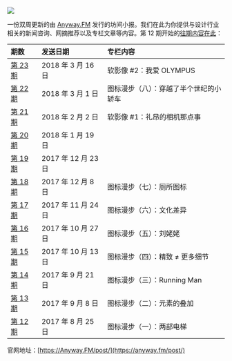 ![](https://raw.githubusercontent.com/JJYing/Anyway-Post/master/assets/anyway-post-logo.png)


一份双周更新的由 [Anyway.FM](http://anyway.fm/) 发行的坊间小报。我们在此为你提供与设计行业相关的新闻咨询、网摘推荐以及专栏文章等内容。第 12 期开始的[往期内容在此](https://github.com/JJYing/Anyway-Post/tree/master/Posts/Markdown)：

| 期数| 发送日期 | 专栏内容 |
|:--|:--|:--|
| [第 23 期](https://github.com/Anyway-Design/Anyway.Post/blob/master/Posts/Markdown/%2323.md) | 2018 年 3 月 16 日 | 软影像 #2：我爱 OLYMPUS |
| [第 22 期](https://github.com/Anyway-Design/Anyway.Post/blob/master/Posts/Markdown/%2322.md) | 2018 年 3 月 1 日 | 图标漫步（八）：穿越了半个世纪的小轿车 |
| [第 21 期](https://github.com/Anyway-Design/Anyway.Post/blob/master/Posts/Markdown/%2321.md) | 2018 年 2 月 2 日 | 软影像 #1：礼昂的相机那点事 |
| [第 20 期](https://github.com/Anyway-Design/Anyway.Post/blob/master/Posts/Markdown/%2320.md) | 2018 年 1 月 19 日 |  |
| [第 19 期](https://github.com/Anyway-Design/Anyway.Post/blob/master/Posts/Markdown/%2319.md) | 2017 年 12 月 23 日 |  |
| [第 18 期](https://github.com/Anyway-Design/Anyway.Post/blob/master/Posts/Markdown/%2318.md) | 2017 年 12 月 8 日 | 图标漫步（七）：厕所图标 |
| [第 17 期](https://github.com/Anyway-Design/Anyway.Post/blob/master/Posts/Markdown/%2317.md) | 2017 年 11 月 24 日 | 图标漫步（六）：文化差异 |
| [第 16 期](https://github.com/Anyway-Design/Anyway.Post/blob/master/Posts/Markdown/%2316.md) | 2017 年 10 月 27 日 | 图标漫步（五）：刘姥姥 |
| [第 15 期](https://github.com/Anyway-Design/Anyway.Post/blob/master/Posts/Markdown/%2315.md) | 2017 年 10 月 13 日 | 图标漫步（四）：精致 ≠ 更多细节 |
| [第 14 期](https://github.com/Anyway-Design/Anyway.Post/blob/master/Posts/Markdown/%2314.md) | 2017 年 9 月 21 日 | 图标漫步（三）：Running Man |
| [第 13 期](https://github.com/Anyway-Design/Anyway.Post/blob/master/Posts/Markdown/%2313.md) | 2017 年 9 月 8 日 | 图标漫步（二）：元素的叠加 |
| [第 12 期](https://github.com/Anyway-Design/Anyway.Post/blob/master/Posts/Markdown/%2312.md) | 2017 年 8 月 25 日 | 图标漫步（一）：两部电梯 |


官网地址：[https://Anyway.FM/post/](https://anyway.fm/post/)

